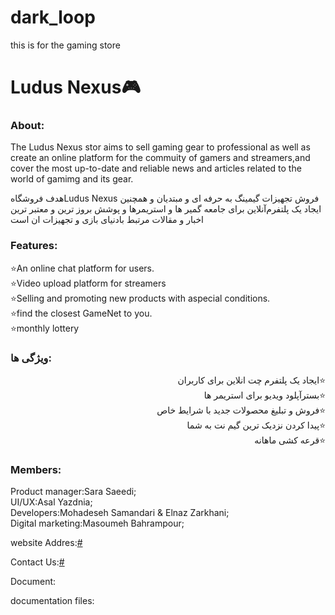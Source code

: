 # dark_loop
this is for the gaming store
<h1>Ludus Nexus🎮</h1>
<h3>About:</h3>
<p>The Ludus Nexus stor aims to sell gaming  gear to professional
as well as create an online platform for the commuity of gamers and streamers,and cover the most up-to-date and reliable news and articles related to the world of gamimg and its gear.</p>
<p>هدف فروشگاه<span>Ludus Nexus</span> فروش تجهیزات گیمینگ به حرفه ای و 
مبتدیان‌ و همچنین ایجاد یک پلتفرم‌آنلاین برای جامعه گمیر ها 
و استریمرها و پوشش بروز ترین و معتبر ترین اخبار‌‌ و مقالات مرتبط بادنیای بازی و تجهیزات ان است
</p>
<h3>Features:</h3>
<dl>
<dt>⭐An online chat platform for users.</dt>
<dt>⭐Video upload platform for streamers</dt>
<dt>⭐Selling and promoting new products with aspecial conditions.</dt>
<dt>⭐find the closest GameNet to you.</dt>
<dt>⭐monthly lottery</dt>
</dl>
<h3> ویژگی ها:</h3>
<dl dir="rtl">

<dt>⭐ایجاد یک پلتفرم چت انلاین برای کاربران </dt>
<dt>⭐بستر‌آپلود ویدیو برای استریمر ها   </dt>
<dt>⭐فروش و تبلیغ محصولات جدید با شرایط خاص  </dt>
<dt>⭐پیدا کردن نزدیک ترین گیم نت به شما    <dt>
<dt>⭐قرعه کشی ماهانه   </dt>
</dl>
<h3>Members:</h3>
<dl>
<dt>Product manager:Sara Saeedi;</dt>
<dt>UI/UX:Asal Yazdnia;</dt>
<dt>Developers:Mohadeseh Samandari & Elnaz Zarkhani;</dt>
<dt>Digital marketing:Masoumeh Bahrampour;</dt>
</dl>
<p>website Addres:<a href="#">#</a></p>
<p>Contact Us:<a href="#">#</a></p>
Document:
<p>documentation files:<a href=""></a></p>